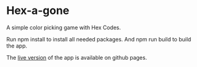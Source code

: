 # Hex-a-gone

A simple color picking game with Hex Codes.

Run npm install to install all needed packages. And npm run build to build the app.

The [live version](https://justin-hartwig.github.io/Hex-a-gon/) of the app is available on github pages.



